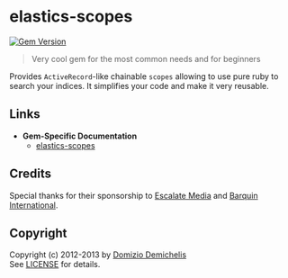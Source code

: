 # elastics-scopes

[![Gem Version](https://badge.fury.io/rb/elastics-scopes.png)](http://badge.fury.io/rb/elastics-scopes)

> Very cool gem for the most common needs and for beginners

Provides `ActiveRecord`-like chainable `scopes` allowing to use pure ruby to search your indices. It simplifies your code and make it very reusable.

## Links

- __Gem-Specific Documentation__
  - [elastics-scopes](http://elastics.github.io/elastics/doc/3-elastics-scopes)

## Credits

Special thanks for their sponsorship to [Escalate Media](http://www.escalatemedia.com) and [Barquin International](http://www.barquin.com).

## Copyright

Copyright (c) 2012-2013 by [Domizio Demichelis](mailto://dd.nexus@gmail.com)<br>
See [LICENSE](https://github.com/elastics/elastics/blob/master/elastics/LICENSE) for details.
